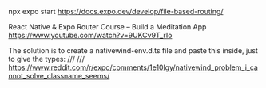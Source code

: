 npx expo start
https://docs.expo.dev/develop/file-based-routing/

React Native & Expo Router Course – Build a Meditation App
https://www.youtube.com/watch?v=9UKCv9T_rIo

The solution is to create a nativewind-env.d.ts file and paste this inside, just to give the types:
/// <reference types="nativewind/types" />/// <reference types="nativewind/types" />
https://www.reddit.com/r/expo/comments/1e10lgy/nativewind_problem_i_cannot_solve_classname_seems/
